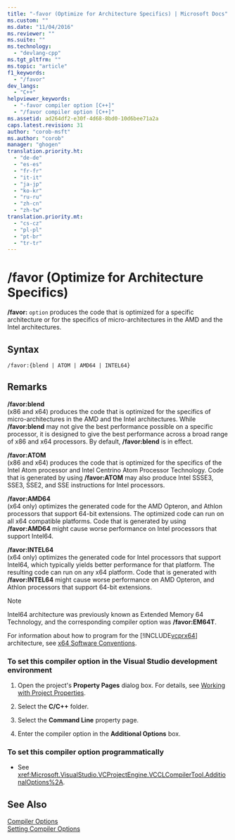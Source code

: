 ```yaml
---
title: "-favor (Optimize for Architecture Specifics) | Microsoft Docs"
ms.custom: ""
ms.date: "11/04/2016"
ms.reviewer: ""
ms.suite: ""
ms.technology: 
  - "devlang-cpp"
ms.tgt_pltfrm: ""
ms.topic: "article"
f1_keywords: 
  - "/favor"
dev_langs: 
  - "C++"
helpviewer_keywords: 
  - "-favor compiler option [C++]"
  - "/favor compiler option [C++]"
ms.assetid: ad264df2-e30f-4d68-8bd0-10d6bee71a2a
caps.latest.revision: 31
author: "corob-msft"
ms.author: "corob"
manager: "ghogen"
translation.priority.ht: 
  - "de-de"
  - "es-es"
  - "fr-fr"
  - "it-it"
  - "ja-jp"
  - "ko-kr"
  - "ru-ru"
  - "zh-cn"
  - "zh-tw"
translation.priority.mt: 
  - "cs-cz"
  - "pl-pl"
  - "pt-br"
  - "tr-tr"
---
```

# /favor (Optimize for Architecture Specifics)
**/favor:** `option` produces the code that is optimized for a specific architecture or for the specifics of micro-architectures in the AMD and the Intel architectures.  
  
## Syntax  
  
```  
/favor:{blend | ATOM | AMD64 | INTEL64}  
```  
  
## Remarks  
 **/favor:blend**  
 (x86 and x64) produces the code that is optimized for the specifics of micro-architectures in the AMD and the Intel architectures. While **/favor:blend** may not give the best performance possible on a specific processor, it is designed to give the best performance across a broad range of x86 and x64 processors. By default, **/favor:blend** is in effect.  
  
 **/favor:ATOM**  
 (x86 and x64) produces the code that is optimized for the specifics of the Intel Atom processor and Intel Centrino Atom Processor Technology. Code that is generated by using **/favor:ATOM** may also produce Intel SSSE3, SSE3, SSE2, and SSE instructions for Intel processors.  
  
 **/favor:AMD64**  
 (x64 only) optimizes the generated code for the AMD Opteron, and Athlon processors that support 64-bit extensions. The optimized code can run on all x64 compatible platforms. Code that is generated by using **/favor:AMD64** might cause worse performance on Intel processors that support Intel64.  
  
 **/favor:INTEL64**  
 (x64 only) optimizes the generated code for Intel processors that support Intel64, which typically yields better performance for that platform. The resulting code can run on any x64 platform. Code that is generated with **/favor:INTEL64** might cause worse performance on AMD Opteron, and Athlon processors that support 64-bit extensions.  
  
> [!NOTE]
>  Intel64 architecture was previously known as Extended Memory 64 Technology, and the corresponding compiler option was **/favor:EM64T**.  
  
 For information about how to program for the [!INCLUDE[vcprx64](../../assembler/inline/includes/vcprx64_md.md)] architecture, see [x64 Software Conventions](../../build/x64-software-conventions.md).  
  
### To set this compiler option in the Visual Studio development environment  
  
1.  Open the project's **Property Pages** dialog box. For details, see [Working with Project Properties](../../ide/working-with-project-properties.md).  
  
2.  Select the **C/C++** folder.  
  
3.  Select the **Command Line** property page.  
  
4.  Enter the compiler option in the **Additional Options** box.  
  
### To set this compiler option programmatically  
  
-   See <xref:Microsoft.VisualStudio.VCProjectEngine.VCCLCompilerTool.AdditionalOptions%2A>.  
  
## See Also  
 [Compiler Options](../../build/reference/compiler-options.md)   
 [Setting Compiler Options](../../build/reference/setting-compiler-options.md)